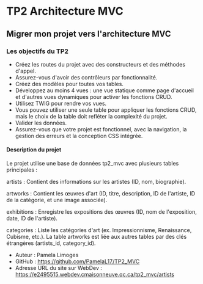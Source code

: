 # TP2 Architecture MVC

## Migrer mon projet vers l'architecture MVC

### Les objectifs du TP2
- Créez les routes du projet avec des constructeurs et des méthodes d'appel.
- Assurez-vous d'avoir des contrôleurs par fonctionnalité.
- Créez des modèles pour toutes vos tables.
- Développez au moins 4 vues : une vue statique comme page d'accueil et d'autres vues dynamiques pour activer les fonctions CRUD.
- Utilisez TWIG pour rendre vos vues.
- Vous pouvez utiliser une seule table pour appliquer les fonctions CRUD, mais le choix de la table doit refléter la complexité du projet.
- Valider les données.
- Assurez-vous que votre projet est fonctionnel, avec la navigation, la gestion des erreurs et la conception CSS intégrée.

#### Description du projet 
Le projet utilise une base de données tp2_mvc avec plusieurs tables principales :

artists : Contient des informations sur les artistes (ID, nom, biographie).

artworks : Contient les œuvres d'art (ID, titre, description, ID de l'artiste, ID de la catégorie, et une image associée).

exhibitions : Enregistre les expositions des œuvres (ID, nom de l'exposition, date, ID de l'artiste).

categories : Liste les catégories d'art (ex. Impressionnisme, Renaissance, Cubisme, etc.).
La table artworks est liée aux autres tables par des clés étrangères (artists_id, category_id).


- Auteur : Pamela Limoges
- GitHub : https://github.com/PamelaL17/TP2_MVC
- Adresse URL du site sur WebDev : https://e2495515.webdev.cmaisonneuve.qc.ca/tp2_mvc/artists
